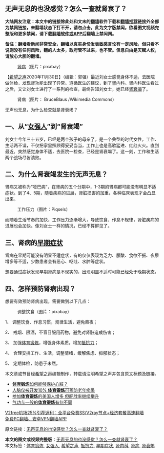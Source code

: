  <h2>无声无息的也没感觉？怎么一查就肾衰了？</h2> <p class="notice"><b>大陆网友注意：本文中的链接除此处和文末的<a href="https://github.com/bannedbook/fanqiang" >翻墙</a>软件下载和<a href="https://github.com/killgcd/justmysocks/blob/master/README.md">翻墙推荐</a>链接外全部为禁网链接，未翻墙状态下打不开，请勿点击。此为文字版禁闻，欲看图文视频完整版和更多禁闻，请下载<a href="https://github.com/bannedbook/fanqiang">翻墙软件或APP</a>后翻墙上禁闻网。</p><p>备注：翻墙看新闻非常安全，翻墙以真实身份发表敏感言论有一定风险，但只看不说则没有任何风险，翻的人太多，政府管不过来，也不管。信息自由是天赋人权，请放心大胆的翻墙。</b></p>  <div class="entry"> <figure><figcaption><a href="https://www.bannedbook.org/bnews/tag/%E8%82%BE%E7%97%85/" class="st_tag internal_tag" rel="tag" title="标签 肾病 下的日志">肾病</a>（图片：pixabay）</figcaption></figure> <p>【<span class='wp_keywordlink_affiliate'><a href="https://www.soundofhope.org" title="希望之声" target="_blank">希望之声</a></span>2020年11月30日】（编辑：郭强）最近刘女士感觉身体不适，去医院做体检，发现肾功能出现了异常。遵循医生的建议，到了<a href="https://www.bannedbook.org/bnews/tag/%e8%82%be%e5%86%85%e7%a7%91/" class="st_tag internal_tag" rel="tag" title="标签 肾内科 下的日志">肾内科</a>。肾内科医生看过之后，又让刘女士进行了一系列的检查，最终告知刘女士，她已经<a href="https://www.bannedbook.org/bnews/tag/%E8%82%BE%E8%A1%B0%E7%AB%AD/" class="st_tag internal_tag" rel="tag" title="标签 肾衰竭 下的日志">肾衰竭</a>了。</p> <figure><figcaption>肾病（图片： BruceBlaus /Wikimedia Commons)</figcaption></figure> <p>无声也无息，为什么检查就是肾衰竭？</p> <h2>一、从“<a href="https://www.bannedbook.org/bnews/tag/%E5%A5%B3%E5%BC%BA%E4%BA%BA/" class="st_tag internal_tag" rel="tag" title="标签 女强人 下的日志">女强人</a>”到“肾衰竭”</h2> <p>刘女士今年三十五岁，已经是两个孩子的母亲了，是一个典型的时代女性，工作、生活两不误，不仅把家里照顾得妥妥当当，工作上也是高歌猛进、红红火火。直到最近，突然感觉身体不适，去医院一检查，已经是肾衰竭了。这一刻，工作和生活两个战场尽皆溃败。</p> <h2>二、为什么肾衰竭发生的无声无息？</h2> <p>肾病又被称为“哑巴病”，在肾病的五个分期中，1-3期的肾病都可能没有明显不适症状。到了4、5期，随着疾病的进展，肾脏损害的加重，各种临床表现才会凸显出来。</p> <figure><figcaption>工作压力（图片：Piqsels）</figcaption></figure> <p>而随着生活节奏的加快，工作压力逐渐增大，导致饮食、作息不规律，肾脏疾病的进展也会加快。像刘女士一样的情况，已经不算鲜见了。</p>  <h2>三、肾病的<a href="https://www.bannedbook.org/bnews/tag/%E6%97%A9%E6%9C%9F%E7%97%87%E7%8A%B6/" class="st_tag internal_tag" rel="tag" title="标签 早期症状 下的日志">早期症状</a></h2> <p>肾病在早期可能没有明显不适症状，有的仅仅表现为乏力、腰酸、食欲不振、夜尿增多等不适，少数患者会有恶心、呕吐、水肿等症状。</p> <p>想要通过症状发现早期肾病是不现实的，出现明显不适时可能已经处于晚期状态。</p> <h2>四、怎样预防肾病出现？</h2> <p>想要有效预防肾病出现，需要做到以下几点：</p> <figure><figcaption>调整饮食（图片：pixabay）</figcaption></figure> <p>1、 调整饮食、作息习惯，规律生活，避免熬夜；</p> <p>2、 戒烟、限酒，不盲目服用药物，避免对肾脏造成伤害；</p>  <p>3、 加强<a href="https://www.bannedbook.org/bnews/tag/%E4%BD%93%E8%82%B2%E9%94%BB%E7%82%BC/" class="st_tag internal_tag" rel="tag" title="标签 体育锻炼 下的日志">体育锻炼</a>，增强身体素质，增加<a href="https://www.bannedbook.org/bnews/tag/%E6%8A%B5%E6%8A%97%E5%8A%9B/" class="st_tag internal_tag" rel="tag" title="标签 抵抗力 下的日志">抵抗力</a>；</p> <p>4、 合理安排工作、生活，调整情绪，缓解焦虑、抑郁状态；</p> <p>5、 定期体检，防患于未然。</p> <p>本文章或节目经<a href="https://www.bannedbook.org/bnews/tag/%e5%b8%8c%e6%9c%9b%e4%b9%8b%e5%a3%b0/" class="st_tag internal_tag" rel="tag" title="标签 希望之声 下的日志">希望之声</a>编辑制作，转载请注明希望之声并包含原文标题及链接。</p> <ul class='op-related-articles' title='相关阅读'> <li><a href='https://www.bannedbook.org/bnews/health/20170828/813902.html' target='_blank'><b>体育锻炼</b>如何能够保护心脏？</a></li> <li><a href='https://www.bannedbook.org/bnews/cnnews/aboluonews/20130831/170922.html' target='_blank'>人脑仅被开发10% <b>体育锻炼</b>可预防老年痴呆</a></li> <li><a href='https://www.bannedbook.org/bnews/sohnews/20130712/150689.html' target='_blank'>参加<b>体育锻炼</b>的美国人增多 但肥胖率继续攀升</a></li> <li><a href='https://www.bannedbook.org/bnews/cnnews/20120725/42224.html' target='_blank'>气功与一般的<b>体育锻炼</b>有何不同</a></li> </ul> <p class="texttj"> <a href="https://www.bannedbook.org/forum23/topic22702.html" target="_blank">V2free机场25%引荐返利：全平台免费SS/V2ray节点+经济套餐高速翻墙</a><br/> <a href="https://github.com/bannedbook/fanqiang/wiki/%E7%A6%81%E9%97%BB%E7%BD%91%E5%AE%89%E5%8D%93%E7%BF%BB%E5%A2%99%E6%96%B0%E9%97%BBAPP" target="_blank">免费PC翻墙、安卓VPN翻墙APP</a></p><p>原文链接：<a class="src_link"  href="https://www.soundofhope.org/post/448177" target="_blank">无声无息的也没感觉？怎么一查就肾衰了？</a></p> <a name='sharetosocial'></a>       <div><b>本文的图文或视频完整版</b>：<a href='https://www.bannedbook.org/bnews/comments/20201130/1439577.html'>无声无息的也没感觉？怎么一查就肾衰了？</a></div>  </div><!--END ENTRY--> <div class="postfooter"> <div>本文标签：<a href="https://www.bannedbook.org/bnews/tag/%E4%BD%93%E8%82%B2%E9%94%BB%E7%82%BC/" rel="tag">体育锻炼</a>, <a href="https://www.bannedbook.org/bnews/tag/%E5%A5%B3%E5%BC%BA%E4%BA%BA/" rel="tag">女强人</a>, <a href="https://www.bannedbook.org/bnews/tag/%e5%b8%8c%e6%9c%9b%e4%b9%8b%e5%a3%b0/" rel="tag">希望之声</a>, <a href="https://www.bannedbook.org/bnews/tag/%E6%8A%B5%E6%8A%97%E5%8A%9B/" rel="tag">抵抗力</a>, <a href="https://www.bannedbook.org/bnews/tag/%E6%97%A9%E6%9C%9F%E7%97%87%E7%8A%B6/" rel="tag">早期症状</a>, <a href="https://www.bannedbook.org/bnews/tag/%e8%82%be%e5%86%85%e7%a7%91/" rel="tag">肾内科</a>, <a href="https://www.bannedbook.org/bnews/tag/%E8%82%BE%E7%97%85/" rel="tag">肾病</a>, <a href="https://www.bannedbook.org/bnews/tag/%E8%82%BE%E8%A1%B0%E7%AB%AD/" rel="tag">肾衰竭</a></div>  </div><!--END POSTFOOTER--> 